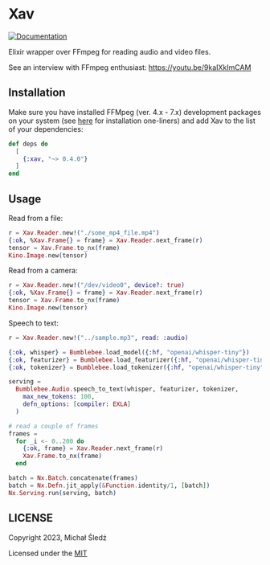 # Xav

[![Documentation](https://img.shields.io/badge/-Documentation-blueviolet)](https://hexdocs.pm/xav/)

Elixir wrapper over FFmpeg for reading audio and video files.

See an interview with FFmpeg enthusiast:  https://youtu.be/9kaIXkImCAM

## Installation

Make sure you have installed FFMpeg (ver. 4.x - 7.x) development packages on your system
(see [here](INSTALL.md) for installation one-liners) and add Xav to the list of your dependencies:

```elixir
def deps do
  [
    {:xav, "~> 0.4.0"}
  ]
end
```

## Usage

Read from a file:

```elixir
r = Xav.Reader.new!("./some_mp4_file.mp4")
{:ok, %Xav.Frame{} = frame} = Xav.Reader.next_frame(r)
tensor = Xav.Frame.to_nx(frame)
Kino.Image.new(tensor)
```

Read from a camera:

```elixir
r = Xav.Reader.new!("/dev/video0", device?: true)
{:ok, %Xav.Frame{} = frame} = Xav.Reader.next_frame(r)
tensor = Xav.Frame.to_nx(frame)
Kino.Image.new(tensor)
```

Speech to text:

```elixir
r = Xav.Reader.new!("../sample.mp3", read: :audio)

{:ok, whisper} = Bumblebee.load_model({:hf, "openai/whisper-tiny"})
{:ok, featurizer} = Bumblebee.load_featurizer({:hf, "openai/whisper-tiny"})
{:ok, tokenizer} = Bumblebee.load_tokenizer({:hf, "openai/whisper-tiny"})

serving =
  Bumblebee.Audio.speech_to_text(whisper, featurizer, tokenizer,
    max_new_tokens: 100,
    defn_options: [compiler: EXLA]
  )

# read a couple of frames
frames =
  for _i <- 0..200 do
    {:ok, frame} = Xav.Reader.next_frame(r)
    Xav.Frame.to_nx(frame)
  end

batch = Nx.Batch.concatenate(frames)
batch = Nx.Defn.jit_apply(&Function.identity/1, [batch])
Nx.Serving.run(serving, batch) 
```

## LICENSE

Copyright 2023, Michał Śledź

Licensed under the [MIT](./LICENSE)
